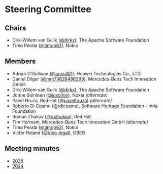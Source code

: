 # Steering Committee

## Chairs
* Dirk-Willem van Gulik ([@dirkx][]), The Apache Software Foundation
* Timo Perala ([@timop62][]), Nokia


## Members
* Adrian O'Sullivan ([@aosull01][]), Huawei Technologies Co., LTD.
* Daniel Dilger ([@mm73628486283][]), Mercedes-Benz Tech Innovation GmbH
* Dirk-Willem van Gulik ([@dirkx][]), The Apache Software Foundation
* Jonne Soininen ([@josoinin][]), Nokia _(alternate)_
* Pavel Hruza, Red Hat ([@pavelhruza][]) _(alternate)_
* Roberto Di Cosmo ([@rdicosmo][]), Software Heritage Foundation - Inria Foundation
* Roman Zhukov ([@rozhukov][]), Red Hat
* Tim Herresm, Mercedes-Benz Tech Innovation GmbH _(alternate)_
* Timo Perala ([@timop62][]), Nokia
* Victor Roland ([@Viko-legal][]), OBEO

## Meeting minutes

* [2025](./minutes/2025)
* [2024](./minutes/2024)

[@aosull01]: https://github.com/aosull01
[@dirkx]: https://github.com/dirkx
[@josoinin]: https://github.com/josoinin
[@mm73628486283]: https://github.com/mm73628486283
[@pavelhruza]: https://github.com/pavelhruza
[@rdicosmo]: https://github.com/rdicosmo
[@rozhukov]: https://github.com/rozhukov
[@timop62]: https://github.com/timop62
[@Viko-legal]: https://github.com/Viko-legal
